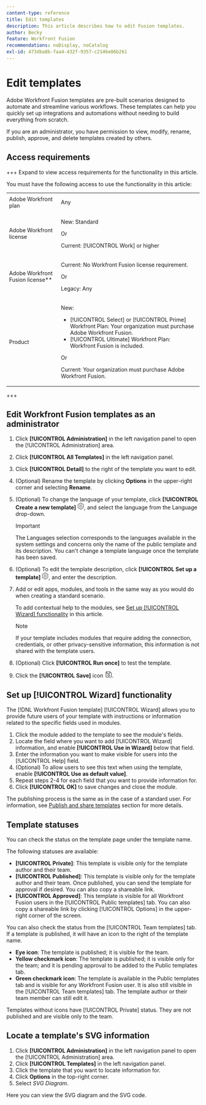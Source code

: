 ```yaml
---
content-type: reference
title: Edit templates
description: This article describes how to edit Fusion templates.
author: Becky
feature: Workfront Fusion
recommendations: noDisplay, noCatalog
exl-id: 473dba8b-faa4-432f-9357-c2146e86b261
---
```

# Edit templates

Adobe Workfront Fusion templates are pre-built scenarios designed to automate and streamline various workflows. These templates can help you quickly set up integrations and automations without needing to build everything from scratch.

If you are an administrator, you have permission to view, modify, rename, publish, approve, and delete templates created by others.

## Access requirements 

+++ Expand to view access requirements for the functionality in this article.

You must have the following access to use the functionality in this article: 

<table style="table-layout:auto">
  <col>
  <col>
  <tbody>
    <tr>
      <td role="rowheader">Adobe Workfront plan</td>
      <td><p>Any</p></td>
    </tr>
    <tr data-mc-conditions="">
      <td role="rowheader">Adobe Workfront license</td>
      <td><p>New: Standard</p><p>Or</p><p>Current: [!UICONTROL Work] or higher</p></td>
    </tr>
    <tr>
      <td role="rowheader">Adobe Workfront Fusion license**</td>
      <td>
        <p>Current: No Workfront Fusion license requirement.</p>
        <p>Or</p>
        <p>Legacy: Any</p>
      </td>
    </tr>
    <tr>
      <td role="rowheader">Product</td>
      <td>
        <p>New:</p>
        <ul>
          <li>[!UICONTROL Select] or [!UICONTROL Prime] Workfront Plan: Your organization must purchase Adobe Workfront Fusion.</li>
          <li>[!UICONTROL Ultimate] Workfront Plan: Workfront Fusion is included.</li>
        </ul>
        <p>Or</p>
        <p>Current: Your organization must purchase Adobe Workfront Fusion.</p>
      </td>
    </tr>
  </tbody>
</table>

<!--
For more detail about the information in this table, see [Access requirements in Workfront documentation](/help/quicksilver/administration-and-setup/add-users/access-levels-and-object-permissions/access-level-requirements-in-documentation.md). 

For information on Adobe Workfront Fusion licenses, see [Adobe Workfront Fusion licenses](../../workfront-fusion/get-started/license-automation-vs-integration.md). -->

+++

## Edit Workfront Fusion templates as an administrator

1. Click **[!UICONTROL Administration]** in the left navigation panel to open the [!UICONTROL Administration] area.
1. Click **[!UICONTROL All Templates]** in the left navigation panel.
1. Click **[!UICONTROL Detail]** to the right of the template you want to edit. 
1. (Optional) Rename the template by clicking **Options** in the upper-right corner and selecting **Rename**.
1. (Optional) To change the language of your template, click **[!UICONTROL Create a new template]** ![Scenario settings icon](assets/fusion-scenario-settings-icon.png), and select the language from the Language drop-down.

   >[!IMPORTANT]
   >
   >The Languages selection corresponds to the languages available in the system settings and concerns only the name of the public template and its description. You can't change a template language once the template has been saved.

1. (Optional) To edit the template description, click **[!UICONTROL Set up a template]** ![Scenario settings icon](assets/fusion-scenario-settings-icon.png), and enter the description.
1. Add or edit apps, modules, and tools in the same way as you would do when creating a standard scenario.

   To add contextual help to the modules, see [Set up [!UICONTROL Wizard] functionality](#set-up-wizard-functionality) in this article.

   <!--For more information on building a scenario, see [Create a scenario in Adobe Workfront Fusion](../../../workfront-fusion/scenarios/create-a-scenario.md).-->

   >[!NOTE]
   >
   >If your template includes modules that require adding the connection, credentials, or other privacy-sensitive information, this information is not shared with the template users.

1. (Optional) Click **[!UICONTROL Run once]** to test the template.
1. Click the **[!UICONTROL Save]** icon ![Save icon](assets/save-icon.png).


## Set up [!UICONTROL Wizard] functionality

The [!DNL Workfront Fusion template] [!UICONTROL Wizard] allows you to provide future users of your template with instructions or information related to the specific fields used in modules.

1. Click the module added to the template to see the module's fields.
1. Locate the field where you want to add [!UICONTROL Wizard] information, and enable **[!UICONTROL Use in Wizard]** below that field.
1. Enter the information you want to make visible for users into the [!UICONTROL Help] field.
1. (Optional) To allow users to see this text when using the template, enable **[!UICONTROL Use as default value]**.
1. Repeat steps 2-4 for each field that you want to provide information for.
1. Click **[!UICONTROL OK]** to save changes and close the module.

The publishing process is the same as in the case of a standard user. For information, see [Publish and share templates](/help/workfront-fusion/create-and-manage-templates/publish-and-share-fusion-templates.md) section for more details.

## Template statuses

You can check the status on the template page under the template name.

The following statuses are available:

* **[!UICONTROL Private]**: This template is visible only for the template author and their team.
* **[!UICONTROL Published]**: This template is visible only for the template author and their team. Once published, you can send the template for approval if desired. You can also copy a shareable link.
* **[!UICONTROL Approved]**: This template is visible for all Workfront Fusion users in the [!UICONTROL Public templates] tab. You can also copy a shareable link by clicking [!UICONTROL Options] in the upper-right corner of the screen.

You can also check the status from the [!UICONTROL Team templates] tab. If a template is published, it will have an icon to the right of the template name.

* **Eye icon**: The template is published; it is visible for the team.
* **Yellow checkmark icon**: The template is published; it is visible only for the team; and it is pending approval to be added to the Public templates tab.
* **Green checkmark icon**: The template is available in the Public templates tab and is visible for any Workfront Fusion user. It is also still visible in the [!UICONTROL Team templates] tab. The template author or their team member can still edit it.

Templates without icons have [!UICONTROL Private] status. They are not published and are visible only to the team.

## Locate a template's SVG information

1. Click **[!UICONTROL Administration]** in the left navigation panel to open the [!UICONTROL Administration] area.
1. Click **[!UICONTROL Templates]** in the left navigation panel.
1. Click the template that you want to locate information for.
1. Click **Options** in the top-right corner.
1. Select *SVG Diagram*.

Here you can view the SVG diagram and the SVG code.
